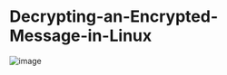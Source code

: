 # Decrypting-an-Encrypted-Message-in-Linux

![image](https://github.com/Damien-Lindsey/Decrypting-an-Encrypted-Message-in-Linux/assets/161356460/e089e523-9a2e-4363-b35c-bc34746d0970)
